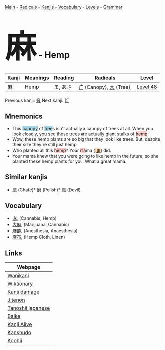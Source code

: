 <style> bigfont {font-size: 100px}</style>
[Main](../README.md) -
[Radicals](../radicals.md) -
[Kanjis](../kanjis.md) -
[Vocabulary](../vocabulary.md) -
[Levels](../levels.md) -
[Grammar](../grammar.md)
# <bigfont> 麻</bigfont> - Hemp 

| Kanji | Meanings | Reading | Radicals | Level |
| --- | --- | --- | --- | --- |
| 麻 | Hemp | ま, あさ | [广](../radicals/广.md) (Canopy), [木](../radicals/木.md) (Tree),  | [Level 48](../levels/wk_level48.md) |

Previous kanji: [脅](脅.md) Next kanji: [灯](灯.md) 

## Mnemonics
 * This <span style="background-color:#ADD8E6"> canopy</span> of <span style="background-color:#ADD8E6"> tree</span>s isn't actually a canopy of trees at all. When you look closely, you see these trees are actually giant stalks of <span style="background-color:#ffcccb"> hemp</span>.
* Wow, these hemp plants are so big that they look like trees. But, despite their size they're still just hemp.
* Who planted all this <span style="background-color:#ffcccb"> hemp</span>? Your <span style="background-color:#ffcccb"> ma</span>ma (<span style="background-color:#fed8b1"> [ま](https://jisho.org/search/ま)</span>) did.
* Your mama knew that you were going to like hemp in the future, so she planted these hemp plants for you. What a great mama.


## Similar kanjis
 * [摩](摩.md) (Chafe)* [磨](磨.md) (Polish)* [魔](魔.md) (Devil)


## Vocabulary
 * [麻](../vocabulary/麻.md), (Cannabis, Hemp)
* [大麻](../vocabulary/麻.md), (Marijuana, Cannabis)
* [麻酔](../vocabulary/麻.md), (Anesthesia, Anaesthesia)
* [麻布](../vocabulary/麻.md), (Hemp Cloth, Linen)



## Links 

| Webpage |
| --- |
| [Wanikani          ](https://www.wanikani.com/kanji/麻) |
| [Wiktionary        ](https://en.wiktionary.org/wiki/麻) |
| [Kanji damage      ](http://www.kanjidamage.com/kanji/search?utf8=✓&q=麻) |
| [Jitenon           ](https://jitenon.com/kanji/麻) |
| [Tanoshii japanese ](https://www.tanoshiijapanese.com/dictionary/kanji.cfm?k=麻) |
| [Baike             ](https://baike.baidu.com/item/麻) |
| [Kanji Alive       ](https://app.kanjialive.com/麻) |
| [Kanshudo          ](https://www.kanshudo.com/searchmn?q=麻) |
| [Koohii            ](https://kanji.koohii.com/study/kanji/麻) |
